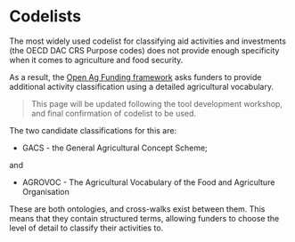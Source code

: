 Codelists
=========

The most widely used codelist for classifying aid activities and investments (the OECD DAC CRS Purpose codes) does not provide enough specificity when it comes to agriculture and food security. 

As a result, the [Open Ag Funding framework](framework.md) asks funders to provide additional activity classification using a detailed agricultural vocabulary.

> This page will be updated following the tool development workshop, and final confirmation of codelist to be used. 

The two candidate classifications for this are:

* GACS - the General Agricultural Concept Scheme;

and 

* AGROVOC - The Agricultural Vocabulary of the Food and Agriculture Organisation

These are both ontologies, and cross-walks exist between them. This means that they contain structured terms, allowing funders to choose the level of detail to classify their activities to. 

